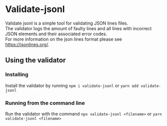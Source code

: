 # Validate-jsonl
Validate jsonl is a simple tool for validating JSON lines files.\
The validator logs the amount of faulty lines and all lines with incorrect JSON elements and their associated error codes.\
For more information on the json lines format please see https://jsonlines.org/.

## Using the validator

### Installing
Install the validator by running `npm i validate-jsonl` or `yarn add validate-jsonl`

### Running from the command line
Run the validator with the command `npx validate-jsonl <filename>` or `yarn validate-jsonl <filename>`

